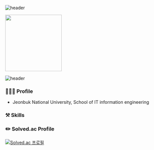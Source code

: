 ![header](https://capsule-render.vercel.app/api?type=waving&color=674ECC&height=100&section=header&text=Yaehee&fontSize=60&animation=fadeIn&fontColor=98A5B3)


<img height="180em" src="https://github-readme-stats-eight-theta.vercel.app/api?username=dlsrks0631&show_icons=true&include_all_commits=true&count_private=true"/>

![header](https://capsule-render.vercel.app/api?type=soft&color=674ECC&height=10&section=footer&fontSize=80&animation=fadeIn&fontColor=98A5B3)


### 🙋🏻‍♂️ Profile
- Jeonbuk National University, School of IT information engineering

### ⚒️ Skills

### ✏️ Solved.ac Profile
[![Solved.ac
프로필](http://mazassumnida.wtf/api/v2/generate_badge?boj=dlsrks0631)](https://solved.ac/dlsrks0631)
